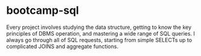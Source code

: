# bootcamp-sql

Every project involves studying the data structure, getting to know the key principles of DBMS operation, and mastering a wide range of SQL queries. I always go through all  of SQL requests, starting from simple SELECTs up to complicated JOINS and aggregate functions.
